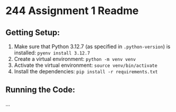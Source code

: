 # 244 Assignment 1 Readme


## Getting Setup:

1. Make sure that Python 3.12.7 (as specified in `.python-version`) is installed: `pyenv install 3.12.7`
2. Create a virtual environment: `python -m venv venv`
3. Activate the virtual environment: `source venv/bin/activate`
4. Install the dependencies: `pip install -r requirements.txt`

## Running the Code:

...